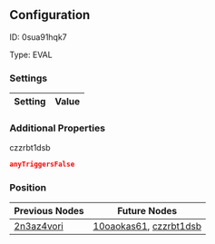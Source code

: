 # <nil>
## Configuration
ID:  0sua91hqk7

Type: EVAL 


### Settings
| Setting | Value  |
| :------------------------ | ---------------------------------------- |
 




### Additional Properties
czzrbt1dsb
 ```json 
anyTriggersFalse
```




### Position
| Previous Nodes | Future Nodes |
| :------------- | ------------ |
| [2n3az4vori](./2n3az4vori.md) | [10oaokas61](./10oaokas61.md), [czzrbt1dsb](./czzrbt1dsb.md) |
